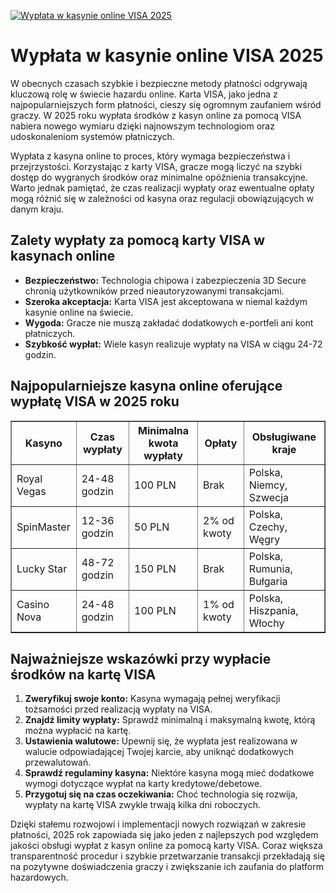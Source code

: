 [![Wypłata w kasynie online VISA 2025](https://123-caf.pages.dev/gitsignup.png)](https://vrmoo.ru/Bt82HjjY)

<h1>Wypłata w kasynie online VISA 2025</h1> <p>W obecnych czasach szybkie i bezpieczne metody płatności odgrywają kluczową rolę w świecie hazardu online. Karta VISA, jako jedna z najpopularniejszych form płatności, cieszy się ogromnym zaufaniem wśród graczy. W 2025 roku wypłata środków z kasyn online za pomocą VISA nabiera nowego wymiaru dzięki najnowszym technologiom oraz udoskonaleniom systemów płatniczych.</p> <p>Wypłata z kasyna online to proces, który wymaga bezpieczeństwa i przejrzystości. Korzystając z karty VISA, gracze mogą liczyć na szybki dostęp do wygranych środków oraz minimalne opóźnienia transakcyjne. Warto jednak pamiętać, że czas realizacji wypłaty oraz ewentualne opłaty mogą różnić się w zależności od kasyna oraz regulacji obowiązujących w danym kraju.</p> <h2>Zalety wypłaty za pomocą karty VISA w kasynach online</h2> <ul>   <li><strong>Bezpieczeństwo:</strong> Technologia chipowa i zabezpieczenia 3D Secure chronią użytkowników przed nieautoryzowanymi transakcjami.</li>   <li><strong>Szeroka akceptacja:</strong> Karta VISA jest akceptowana w niemal każdym kasynie online na świecie.</li>   <li><strong>Wygoda:</strong> Gracze nie muszą zakładać dodatkowych e-portfeli ani kont płatniczych.</li>   <li><strong>Szybkość wypłat:</strong> Wiele kasyn realizuje wypłaty na VISA w ciągu 24-72 godzin.</li> </ul> <h2>Najpopularniejsze kasyna online oferujące wypłatę VISA w 2025 roku</h2> <table border="1" cellpadding="8" cellspacing="0" style="border-collapse: collapse; width: 100%;">   <thead>     <tr>       <th>Kasyno</th>       <th>Czas wypłaty</th>       <th>Minimalna kwota wypłaty</th>       <th>Opłaty</th>       <th>Obsługiwane kraje</th>     </tr>   </thead>   <tbody>     <tr>       <td>Royal Vegas</td>       <td>24-48 godzin</td>       <td>100 PLN</td>       <td>Brak</td>       <td>Polska, Niemcy, Szwecja</td>     </tr>     <tr>       <td>SpinMaster</td>       <td>12-36 godzin</td>       <td>50 PLN</td>       <td>2% od kwoty</td>       <td>Polska, Czechy, Węgry</td>     </tr>     <tr>       <td>Lucky Star</td>       <td>48-72 godzin</td>       <td>150 PLN</td>       <td>Brak</td>       <td>Polska, Rumunia, Bułgaria</td>     </tr>     <tr>       <td>Casino Nova</td>       <td>24-48 godzin</td>       <td>100 PLN</td>       <td>1% od kwoty</td>       <td>Polska, Hiszpania, Włochy</td>     </tr>   </tbody> </table> <h2>Najważniejsze wskazówki przy wypłacie środków na kartę VISA</h2> <ol>   <li><strong>Zweryfikuj swoje konto:</strong> Kasyna wymagają pełnej weryfikacji tożsamości przed realizacją wypłaty na VISA.</li>   <li><strong>Znajdź limity wypłaty:</strong> Sprawdź minimalną i maksymalną kwotę, którą można wypłacić na kartę.</li>   <li><strong>Ustawienia walutowe:</strong> Upewnij się, że wypłata jest realizowana w walucie odpowiadającej Twojej karcie, aby uniknąć dodatkowych przewalutowań.</li>   <li><strong>Sprawdź regulaminy kasyna:</strong> Niektóre kasyna mogą mieć dodatkowe wymogi dotyczące wypłat na karty kredytowe/debetowe.</li>   <li><strong>Przygotuj się na czas oczekiwania:</strong> Choć technologia się rozwija, wypłaty na kartę VISA zwykle trwają kilka dni roboczych.</li> </ol> <p>Dzięki stałemu rozwojowi i implementacji nowych rozwiązań w zakresie płatności, 2025 rok zapowiada się jako jeden z najlepszych pod względem jakości obsługi wypłat z kasyn online za pomocą karty VISA. Coraz większa transparentność procedur i szybkie przetwarzanie transakcji przekładają się na pozytywne doświadczenia graczy i zwiększanie ich zaufania do platform hazardowych.</p>